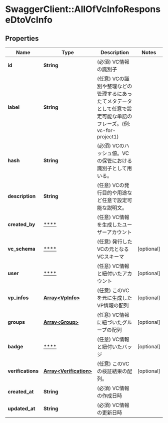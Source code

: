 # SwaggerClient::AllOfVcInfoResponseDtoVcInfo

## Properties
Name | Type | Description | Notes
------------ | ------------- | ------------- | -------------
**id** | **String** | (必須) VC情報の識別子 | 
**label** | **String** | (任意) VCの識別や整理などの管理するにあったてメタデータとして任意で設定可能な単語のフレーズ。(例: vc-for-project1) | 
**hash** | **String** | (必須) VCのハッシュ値。VCの保管における識別子として用いる。 | 
**description** | **String** | (任意) VCの発行目的や用途など任意で設定可能な説明文。 | 
**created_by** | [****](.md) | (任意) VC情報を生成したユーザーアカウント | 
**vc_schema** | [****](.md) | (任意) 発行したVCの元となるVCスキーマ | [optional] 
**user** | [****](.md) | (任意) VC情報と紐付いたアカウント | [optional] 
**vp_infos** | [**Array&lt;VpInfo&gt;**](VpInfo.md) | (任意) このVCを元に生成したVP情報の配列 | [optional] 
**groups** | [**Array&lt;Group&gt;**](Group.md) | (任意) VC情報に紐づいたグループの配列 | [optional] 
**badge** | [****](.md) | (任意) VC情報と紐付いたバッジ | [optional] 
**verifications** | [**Array&lt;Verification&gt;**](Verification.md) | (任意) このVCの検証結果の配列。 | [optional] 
**created_at** | **String** | (必須) VC情報の作成日時 | 
**updated_at** | **String** | (必須) VC情報の更新日時 | 

